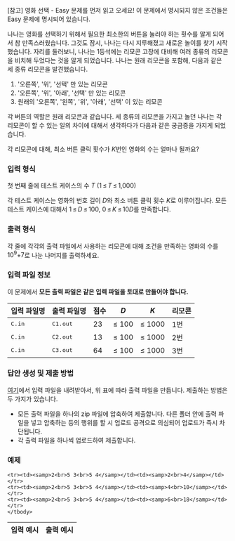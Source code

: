 [참고] 영화 선택 - Easy 문제를 먼저 읽고 오세요! 이 문제에서 명시되지 않은 조건들은 Easy 문제에 명시되어 있습니다.

나나는 영화를 선택하기 위해서 필요한 최소한의 버튼을 눌러야 하는 횟수를 알게 되어서 참 만족스러웠습니다. 그것도 잠시, 나나는 다시 지루해졌고 새로운 놀이를 찾기 시작했습니다. 자리를 둘러보니, 나나는 1등석에는 리모콘 고장에 대비해 여러 종류의 리모콘을 비치해 두었다는 것을 알게 되었습니다. 나나는 원래 리모콘을 포함해, 다음과 같은 세 종류 리모콘을 발견했습니다.

1. '오른쪽', '위', '선택' 만 있는 리모콘
2. '오른쪽', '위', '아래', '선택' 만 있는 리모콘
3. 원래의 '오른쪽', '왼쪽', '위', '아래', '선택' 이 있는 리모콘

각 버튼의 역할은 원래 리모콘과 같습니다. 세 종류의 리모콘을 가지고 놀던 나나는 각 리모콘이 할 수 있는 일의 차이에 대해서 생각하다가 다음과 같은 궁금증을 가지게 되었습니다.

각 리모콘에 대해, 최소 버튼 클릭 횟수가 <span class="tex-span"><i>K</i></span>번인 영화의 수는 얼마나 될까요?

### 입력 형식

첫 번째 줄에 테스트 케이스의 수 <span class="tex-span"><i>T</i></span> (<span class="tex-span">1&thinsp;&le;&thinsp;<i>T</i>&thinsp;&le;&thinsp;1,000</span>) 

각 테스트 케이스는 영화의 번호 길이 <span class="tex-span"><i>D</i></span>와 최소 버튼 클릭 횟수 <span class="tex-span"><i>K</i></span>로 이루어집니다. 모든 테스트 케이스에 대해서 <span class="tex-span">1&thinsp;&le;&thinsp;<i>D</i>&thinsp;&le;&thinsp;100</span>, <span class="tex-span">0&thinsp;&le;&thinsp;<i>K</i>&thinsp;&le;&thinsp;10<i>D</i></span>를 만족합니다.

### 출력 형식

각 줄에 각각의 출력 파일에서 사용하는 리모콘에 대해 조건을 만족하는 영화의 수를 <span class="tex-span">10<sup>9</sup>+7</span>로 나눈 나머지를 출력하세요.

### 입력 파일 정보

이 문제에서 **모든 출력 파일은 같은 입력 파일을 토대로 만들어야 합니다.**

<div class="row">
<div class="col-sm-12 col-md-10 col-lg-8">
<div class='table-responsive'>
<table class='table table-bordered'>
<thead>
 <tr>
  <th class="col-sm-2 col-md-2 col-lg-2">입력 파일명</th>
  <th class="col-sm-2 col-md-2 col-lg-2">출력 파일명</th>
  <th class="col-sm-1 col-md-1 col-lg-1">점수</th>
  <th class="col-sm-1 col-md-1 col-lg-1"><span class="tex-span"><i>D</i></span></th>
  <th class="col-sm-1 col-md-1 col-lg-1"><span class="tex-span"><i>K</i></span></th>
  <th class="col-sm-1 col-md-1 col-lg-1">리모콘</th>
 </tr>
</thead>
<tbody>
 <tr>
  <td><samp>C.in</samp></td>
  <td><samp>C1.out</samp></td>
  <td>23</td>
  <td><span class="tex-span">&le; 100</span></td>
  <td><span class="tex-span">&le; 1000</span></td>
  <td><span class="tex-span">1번</span></td>
 </tr>
 <tr>
  <td><samp>C.in</samp></td>
  <td><samp>C2.out</samp></td>
  <td>13</td>
  <td><span class="tex-span">&le; 100</span></td>
  <td><span class="tex-span">&le; 1000</span></td>
  <td><span class="tex-span">2번</span></td>
 </tr>
 <tr>
  <td><samp>C.in</samp></td>
  <td><samp>C3.out</samp></td>
  <td>64</td>
  <td><span class="tex-span">&le; 100</span></td>
  <td><span class="tex-span">&le; 1000</span></td>
  <td><span class="tex-span">3번</span></td>
 </tr>
</tbody>
</table>
</div>
</div>
</div>

### 답안 생성 및 제출 방법

[여기](https://s3.ap-northeast-2.amazonaws.com/oj.uz/old/NANA2_C/C.in)에서 입력 파일을 내려받아서, 위 표에 따라 출력 파일을 만듭니다. 제출하는 방법은 두 가지가 있습니다.

* 모든 출력 파일을 하나의 zip 파일에 압축하여 제출합니다. 다른 폴더 안에 출력 파일을 넣고 압축하는 등의 행위를 할 시 업로드 공격으로 의심되어 업로드가 즉시 차단됩니다.
* 각 출력 파일을 하나씩 업로드하여 제출합니다.

### 예제

<table class="table table-condensed table-bordered " id="examples_table">
	<thead>
		<tr>
			<th class="col-lg-6 col-md-6 col-sm-6">입력 예시</th>
			<th class="col-lg-6 col-md-6 col-sm-6">출력 예시</th>
		</tr>
	</thead>
	<tbody>
	
	<tr><td><samp>2<br>5 3<br>5 4</samp></td><td><samp>2<br>4</samp></td></tr>
	<tr><td><samp>2<br>5 3<br>5 4</samp></td><td><samp>4<br>10</samp></td></tr>
	<tr><td><samp>2<br>5 3<br>5 4</samp></td><td><samp>6<br>18</samp></td></tr>
    </tbody>
</table>